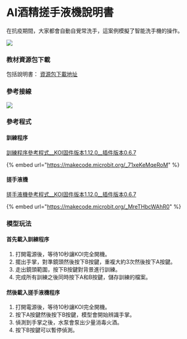 # AI酒精搓手液機說明書

在抗疫期間，大家都會自動自覺常洗手，這案例模擬了智能洗手機的操作。

![](https://kittenbothk.readthedocs.io/en/latest/\_images/wash1.png)

### 教材資源包下載

包括說明書： [資源包下載地址](https://bit.ly/AIHealthCareSetBuildingGuide)

### 參考接線

![](https://kittenbothk.readthedocs.io/en/latest/\_images/washcon.png)

### 參考程式

#### 訓練程序

[訓練程序參考程式\_\_KOI固件版本1.12.0\_\_插件版本0.6.7](https://makecode.microbit.org/\_71xeKeMqeRoM)

{% embed url="https://makecode.microbit.org/_71xeKeMqeRoM" %}

#### 搓手液機

[搓手液機參考程式\_\_KOI固件版本1.12.0\_\_插件版本0.6.7](https://makecode.microbit.org/\_MreTHbcWAhR0)

{% embed url="https://makecode.microbit.org/_MreTHbcWAhR0" %}

### 模型玩法

#### 首先載入訓練程序

1. 打開電源後，等待10秒讓KOI完全開機。
2. 擺出手掌，對準鏡頭然後按下B按鍵，重複大約3次然後按下A按鍵。
3. 走出鏡頭範圍，按下B按鍵對背景進行訓練。
4. 完成所有訓練之後同時按下A和B按鍵，儲存訓練的檔案。

#### 然後載入搓手液機程序

1. 打開電源後，等待10秒讓KOI完全開機。
2. 按下A按鍵然後按下B按鍵，模型會開始辨識手掌。
3. 偵測到手掌之後，水泵會泵出少量消毒火酒。
4. 按下B按鍵可以暫停偵測。

